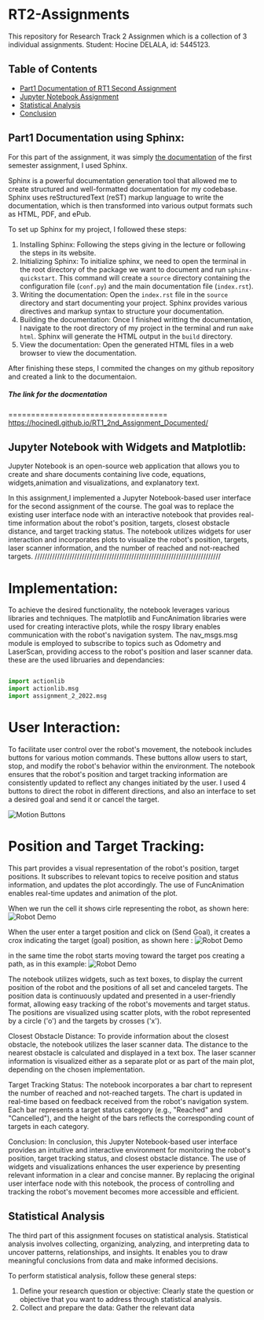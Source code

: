 # RT2-Assignments

This repository for Research Track 2 Assignmen which is a collection of 3 individual assignments.
Student: Hocine DELALA, id: 5445123.

## Table of Contents

- [Part1 Documentation of RT1 Second Assignment](#part1-documentation-of-rt1-second-assignment)
- [Jupyter Notebook Assignment](#jupyter-notebook-assignment)
- [Statistical Analysis](#statistical-analysis)
- [Conclusion](#conclusion)

## Part1 Documentation using Sphinx:
For this part of the assignment, it was simply [the documentation](https://hocinedl.github.io/RT1_2nd_Assignment_Documented/) of the first semester assignment, I used Sphinx.

Sphinx is a powerful documentation generation tool that allowed me to create structured and well-formatted documentation for my codebase. Sphinx uses reStructuredText (reST) markup language to write the documentation, which is then transformed into various output formats such as HTML, PDF, and ePub.

To set up Sphinx for my project, I followed these steps:

1. Installing Sphinx: Following the steps giving in the lecture or following the steps in its website.
2. Initializing Sphinx: To initialize sphinx, we need to open the terminal in the root directory of the package we want to document and run `sphinx-quickstart`.  This command will create a `source` directory containing the configuration file (`conf.py`) and the main documentation file (`index.rst`).
3. Writing the documentation: Open the `index.rst` file in the `source` directory and start documenting your project. Sphinx provides various directives and markup syntax to structure your documentation.
4. Building the documentation: Once I finished  writting the documentation, I navigate to the root directory of my project in the terminal and run `make html`. Sphinx will generate the HTML output in the `build` directory.
5. View the documentation: Open the generated HTML files in a web browser to view the documentation.

After finishing these steps, I commited the changes on my github repository and created a link to the documentaion.

##### The link for the docmentation
===================================
https://hocinedl.github.io/RT1_2nd_Assignment_Documented/


## Jupyter Notebook with Widgets and Matplotlib:


   Jupyter Notebook is an open-source web application that allows you to create and share documents containing live code, equations, widgets,animation and visualizations, and explanatory text. 

   In this assignment,I implemented a Jupyter Notebook-based user interface for the second assignment of the course. The goal was to replace the existing user interface node with an interactive notebook that provides real-time information about the robot's position, targets, closest obstacle distance, and target tracking status. The notebook utilizes widgets for user interaction and incorporates plots to visualize the robot's position, targets, laser scanner information, and the number of reached and not-reached targets.
///////////////////////////////////////////////////////////////////////////

Implementation:
==============

To achieve the desired functionality, the notebook leverages various libraries and techniques. The matplotlib and FuncAnimation libraries were used for creating interactive plots, while the rospy library enables communication with the robot's navigation system. The nav_msgs.msg module is employed to subscribe to topics such as Odometry and LaserScan, providing access to the robot's position and laser scanner data.
these are the used libruaries and dependancies: 

```python

import actionlib
import actionlib.msg
import assignment_2_2022.msg

```

User Interaction:
================

To facilitate user control over the robot's movement, the notebook includes buttons for various motion commands. These buttons allow users to start, stop, and modify the robot's behavior within the environment. The notebook ensures that the robot's position and target tracking information are consistently updated to reflect any changes initiated by the user. I used 4 buttons to direct the robot in different directions, and also an interface to set a desired goal and send it or cancel the target.



![Motion Buttons](images/robot_demo.png)


Position and Target Tracking:
============================
This part provides a visual representation of the robot's position, target positions. It subscribes to relevant topics to receive position and status information, and updates the plot accordingly. The use of FuncAnimation enables real-time updates and animation of the plot.

When we run the cell it shows cirle representing the robot, as shown here:
![Robot Demo](images/robot_demo.png)

When the user enter a target position and click on (Send Goal), it creates a crox indicating the target (goal) position, as shown here :
![Robot Demo](images/robot_demo.png)

in the same time the robot starts moving toward the target pos creating a path, as in this example:
![Robot Demo](images/robot_demo.png)

The notebook utilizes widgets, such as text boxes, to display the current position of the robot and the positions of all set and canceled targets. The position data is continuously updated and presented in a user-friendly format, allowing easy tracking of the robot's movements and target status. The positions are visualized using scatter plots, with the robot represented by a circle ('o') and the targets by crosses ('x').

Closest Obstacle Distance:
To provide information about the closest obstacle, the notebook utilizes the laser scanner data. The distance to the nearest obstacle is calculated and displayed in a text box. The laser scanner information is visualized either as a separate plot or as part of the main plot, depending on the chosen implementation.

Target Tracking Status:
The notebook incorporates a bar chart to represent the number of reached and not-reached targets. The chart is updated in real-time based on feedback received from the robot's navigation system. Each bar represents a target status category (e.g., "Reached" and "Cancelled"), and the height of the bars reflects the corresponding count of targets in each category.



Conclusion:
In conclusion, this Jupyter Notebook-based user interface provides an intuitive and interactive environment for monitoring the robot's position, target tracking status, and closest obstacle distance. The use of widgets and visualizations enhances the user experience by presenting relevant information in a clear and concise manner. By replacing the original user interface node with this notebook, the process of controlling and tracking the robot's movement becomes more accessible and efficient.







## Statistical Analysis

The third part of this assignment focuses on statistical analysis. Statistical analysis involves collecting, organizing, analyzing, and interpreting data to uncover patterns, relationships, and insights. It enables you to draw meaningful conclusions from data and make informed decisions.

To perform statistical analysis, follow these general steps:

1. Define your research question or objective: Clearly state the question or objective that you want to address through statistical analysis.
2. Collect and prepare the data: Gather the relevant data


